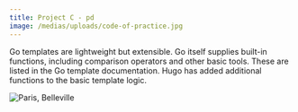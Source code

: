 ```yaml
---
title: Project C - pd
image: /medias/uploads/code-of-practice.jpg
---
```

Go templates are lightweight but extensible. Go itself supplies built-in functions, including comparison operators and other basic tools. These are listed in the Go template documentation. Hugo has added additional functions to the basic template logic.

![Paris, Belleville](https://78.media.tumblr.com/f3a8c6312ae306aac5e00cf379035bde/tumblr_os68sfBVdc1twkjb3o1_1280.jpg)
